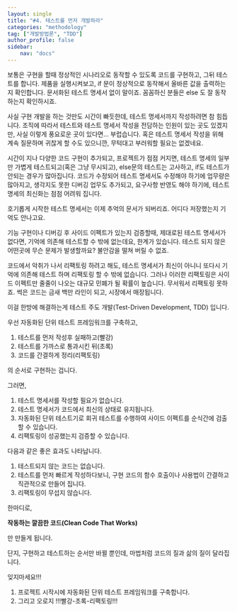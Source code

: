 ```yaml
---
layout: single
title: "#4. 테스트를 먼저 개발하라"
categories: "methodology"
tag: ["개발방법론", "TDD"]
author_profile: false
sidebar: 
    nav: "docs"
---
```


보통은 구현을 할때 정상적인 시나리오로 동작할 수 있도록 코드를 구현하고, 그뒤 테스트를 합니다. 제품을 실행시켜보고, if 문이 정상적으로 동작해서 올바른 값을 출력하는지 확인합니다. 문서화된 테스트 명세서 없이 말이죠. 꼼꼼하신 분들은 else 도 잘 동작하는지 확인하시죠.

사실 구현 개발을 하는 것만도 시간이 빠듯한데, 테스트 명세서까지 작성하려면 참 힘듭니다. 조직에 따라서 테스트와 테스트 명세서 작성을 전담하는 인원이 있는 곳도 있겠지만, 사실 이렇게 풍요로운 곳이 있다면... 부럽습니다. 혹은 테스트 명세서 작성을 위해 계속 질문하며 귀찮게 할 수도 있으니깐, 무턱대고 부러워할 필요는 없겠네요.

시간이 지나 다양한 코드 구현이 추가되고, 프로젝트가 점점 커지면, 테스트 명세의 일부만 가볍게 테스트되고(혹은 그냥 무시되고), else문의 테스트는 고사하고, if도 테스트가 안되는 경우가 많아집니다. 코드가 수정되어 테스트 명세서도 수정해야 하기에 업무량은 많아지고, 생각지도 못한 디버깅 업무도 추가되고, 요구사항 반영도 해야 하기에, 테스트 명세의 최신화는 점점 어려워 집니다.

호기롭게 시작한 테스트 명세서는 이제 추억의 문서가 되버리죠. 어디다 저장했는지 기억도 안나고요. 

기능 구현이나 디버깅 후 사이드 이펙트가 있는지 검증할때, 제대로된 테스트 명세서가 없다면, 기억에 의존해 테스트할 수 밖에 없는데요, 한계가 있습니다. 테스트 되지 않은 어떤곳에 무슨 문제가 발생할까요? 불안감을 떨쳐 버릴 수 없죠.

코드에서 악취가 나서 리팩토링 하려고 해도, 테스트 명세서가 최신이 아니니 또다시 기억에 의존해 테스트 하며 리팩토링 할 수 밖에 없습니다. 그러나 이러한 리팩토링은 사이드 이펙트만 줄줄이 나오는 대규모 민폐가 될 확률이 높습니다. 무서워서 리팩토링 못하죠. 썩은 코드는 금새 백만 라인이 되고, 시장에서 매장됩니다.

이걸 한방에 해결하는게 테스트 주도 개발(Test-Driven Development, TDD) 입니다.

우선 자동화된 단위 테스트 프레임워크를 구축하고,

1. 테스트를 먼저 작성후 실패하고(빨강) 
2. 테스트를 가까스로 통과시킨 뒤(초록) 
3. 코드를 간결하게 정리(리팩토링)

의 순서로 구현하는 겁니다.

그러면,

1. 테스트 명세서를 작성할 필요가 없습니다. 
2. 테스트 명세서가 코드에서 최신의 상태로 유지됩니다.
3. 자동화된 단위 테스트기로 회귀 테스트를 수행하여 사이드 이펙트를 순식간에 검출할 수 있습니다.
4. 리팩토링이 성공했는지 검증할 수 있습니다.

다음과 같은 좋은 효과도 나타납니다.

1. 테스트되지 않는 코드는 없습니다.
2. 테스트를 먼저 빠르게 작성하다보니, 구현 코드의 함수 호출이나 사용법이 간결하고 직관적으로 만들어 집니다.
3. 리팩토링이 무섭지 않습니다.

한마디로, 

**작동하는 깔끔한 코드(Clean Code That Works)**

만 만들게 됩니다.

단지, 구현하고 테스트하는 순서만 바뀔 뿐인데, 마법처럼 코드의 질과 삶의 질이 달라집니다.

잊지마세요!!!

1. 프로젝트 시작시에 자동화된 단위 테스트 프레임워크를 구축합니다.
2. 그리고 오로지 !!!빨강-초록-리팩토링!!!




